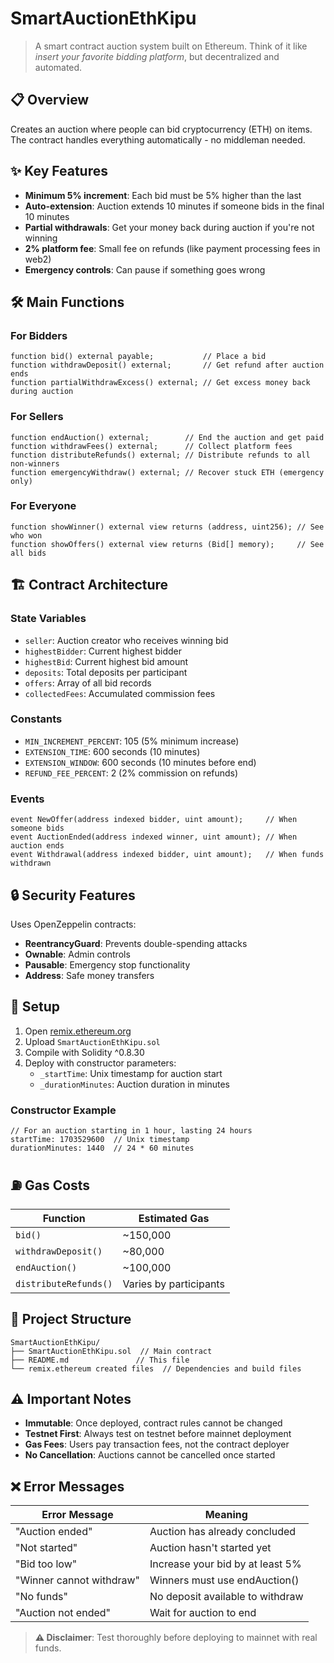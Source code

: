 # SmartAuctionEthKipu

> A smart contract auction system built on Ethereum. Think of it like _insert your favorite bidding platform_, but decentralized and automated.

## 📋 Overview

Creates an auction where people can bid cryptocurrency (ETH) on items. The contract handles everything automatically - no middleman needed.

## ✨ Key Features

- **Minimum 5% increment**: Each bid must be 5% higher than the last
- **Auto-extension**: Auction extends 10 minutes if someone bids in the final 10 minutes
- **Partial withdrawals**: Get your money back during auction if you're not winning
- **2% platform fee**: Small fee on refunds (like payment processing fees in web2)
- **Emergency controls**: Can pause if something goes wrong

## 🛠 Main Functions

### For Bidders

```solidity
function bid() external payable;           // Place a bid
function withdrawDeposit() external;       // Get refund after auction ends
function partialWithdrawExcess() external; // Get excess money back during auction
```

### For Sellers

```solidity
function endAuction() external;        // End the auction and get paid
function withdrawFees() external;      // Collect platform fees
function distributeRefunds() external; // Distribute refunds to all non-winners
function emergencyWithdraw() external; // Recover stuck ETH (emergency only)
```

### For Everyone

```solidity
function showWinner() external view returns (address, uint256); // See who won
function showOffers() external view returns (Bid[] memory);     // See all bids
```

## 🏗 Contract Architecture

### State Variables

- `seller`: Auction creator who receives winning bid
- `highestBidder`: Current highest bidder
- `highestBid`: Current highest bid amount
- `deposits`: Total deposits per participant
- `offers`: Array of all bid records
- `collectedFees`: Accumulated commission fees

### Constants

- `MIN_INCREMENT_PERCENT`: 105 (5% minimum increase)
- `EXTENSION_TIME`: 600 seconds (10 minutes)
- `EXTENSION_WINDOW`: 600 seconds (10 minutes before end)
- `REFUND_FEE_PERCENT`: 2 (2% commission on refunds)

### Events

```solidity
event NewOffer(address indexed bidder, uint amount);     // When someone bids
event AuctionEnded(address indexed winner, uint amount); // When auction ends
event Withdrawal(address indexed bidder, uint amount);   // When funds withdrawn
```

## 🔒 Security Features

Uses OpenZeppelin contracts:

- **ReentrancyGuard**: Prevents double-spending attacks
- **Ownable**: Admin controls
- **Pausable**: Emergency stop functionality
- **Address**: Safe money transfers

## 🚀 Setup

1. Open [remix.ethereum.org](https://remix.ethereum.org/)
2. Upload `SmartAuctionEthKipu.sol`
3. Compile with Solidity ^0.8.30
4. Deploy with constructor parameters:
   - `_startTime`: Unix timestamp for auction start
   - `_durationMinutes`: Auction duration in minutes

### Constructor Example

```solidity
// For an auction starting in 1 hour, lasting 24 hours
startTime: 1703529600  // Unix timestamp
durationMinutes: 1440  // 24 * 60 minutes
```

## ⛽ Gas Costs

| Function            | Estimated Gas |
| ------------------- | ------------- |
| `bid()`             | ~150,000      |
| `withdrawDeposit()` | ~80,000       |
| `endAuction()`         | ~100,000      |
| `distributeRefunds()`  | Varies by participants |

## 📁 Project Structure

```
SmartAuctionEthKipu/
├── SmartAuctionEthKipu.sol  // Main contract
├── README.md               // This file
└── remix.ethereum created files  // Dependencies and build files
```

## ⚠️ Important Notes

- **Immutable**: Once deployed, contract rules cannot be changed
- **Testnet First**: Always test on testnet before mainnet deployment
- **Gas Fees**: Users pay transaction fees, not the contract deployer
- **No Cancellation**: Auctions cannot be cancelled once started

## ❌ Error Messages

| Error Message                    | Meaning                             |
| -------------------------------- | ----------------------------------- |
| "Auction ended"                 | Auction has already concluded      |
| "Not started"                   | Auction hasn't started yet         |
| "Bid too low"                   | Increase your bid by at least 5%   |
| "Winner cannot withdraw"        | Winners must use endAuction()      |
| "No funds"                      | No deposit available to withdraw   |
| "Auction not ended"             | Wait for auction to end            |

> **⚠️ Disclaimer**: Test thoroughly before deploying to mainnet with real funds.
